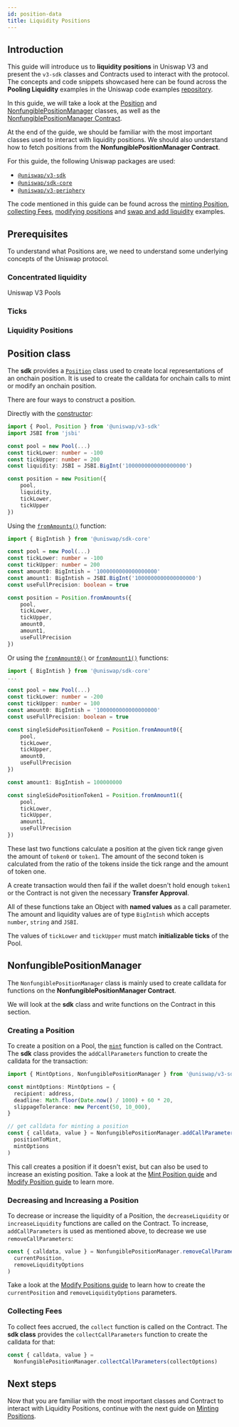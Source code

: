 ```yaml
---
id: position-data
title: Liquidity Positions
---
```


## Introduction

This guide will introduce us to **liquidity positions** in Uniswap V3 and present the `v3-sdk` classes and Contracts used to interact with the protocol.
The concepts and code snippets showcased here can be found across the **Pooling Liquidity** examples in the Uniswap code examples [repository](https://github.com/Uniswap/examples).

In this guide, we will take a look at the [Position](../../reference/classes/Position.md) and [NonfungiblePositionManager](../../reference/classes/NonfungiblePositionManager.md) classes, as well as the [NonfungiblePositionManager Contract](../../../../contracts/v3/reference/periphery/NonfungiblePositionManager.md).

At the end of the guide, we should be familiar with the most important classes used to interact with liquidity positions.
We should also understand how to fetch positions from the **NonfungiblePositionManager Contract**.

For this guide, the following Uniswap packages are used:

- [`@uniswap/v3-sdk`](https://www.npmjs.com/package/@uniswap/v3-sdk)
- [`@uniswap/sdk-core`](https://www.npmjs.com/package/@uniswap/sdk-core)
- [`@uniswap/v3-periphery`](https://www.npmjs.com/package/@uniswap/v3-periphery)

The code mentioned in this guide can be found across the [minting Position](https://github.com/Uniswap/examples/blob/main/v3-sdk/minting-position/src), [collecting Fees](https://github.com/Uniswap/examples/blob/main/v3-sdk/collecting-fees/src), [modifying positions](https://github.com/Uniswap/examples/blob/d34a53412dbf905802da2249391788a225719bb8/v3-sdk/modifying-position/src) and [swap and add liquidity](https://github.com/Uniswap/examples/blob/main/v3-sdk/swap-and-add-liquidity/src) examples.

## Prerequisites

To understand what Positions are, we need to understand some underlying concepts of the Uniswap protocol.

### Concentrated liquidity

Uniswap V3 Pools 

### Ticks

### Liquidity Positions

## Position class

The **sdk** provides a [`Position`](https://github.com/Uniswap/v3-sdk/blob/main/src/entities/position.ts) class used to create local representations of an onchain position.
It is used to create the calldata for onchain calls to mint or modify an onchain position.

There are four ways to construct a position.

Directly with the [constructor](https://github.com/Uniswap/v3-sdk/blob/08a7c05/src/entities/position.ts#L40):

```typescript
import { Pool, Position } from '@uniswap/v3-sdk'
import JSBI from 'jsbi'

const pool = new Pool(...)
const tickLower: number = -100
const tickUpper: number = 200
const liquidity: JSBI = JSBI.BigInt('1000000000000000000')

const position = new Position({
    pool,
    liquidity,
    tickLower,
    tickUpper
})
```

Using the [`fromAmounts()`](https://github.com/Uniswap/v3-sdk/blob/08a7c05/src/entities/position.ts#L312) function:

```typescript
import { BigIntish } from '@uniswap/sdk-core'

const pool = new Pool(...)
const tickLower: number = -100
const tickUpper: number = 200
const amount0: BigIntish = '1000000000000000000'
const amount1: BigIntish = JSBI.BigInt('1000000000000000000')
const useFullPrecision: boolean = true

const position = Position.fromAmounts({
    pool, 
    tickLower, 
    tickUpper, 
    amount0, 
    amount1, 
    useFullPrecision
})
```

Or using the [`fromAmount0()`](https://github.com/Uniswap/v3-sdk/blob/08a7c050cba00377843497030f502c05982b1c43/src/entities/position.ts#L354) or [`fromAmount1()`](https://github.com/Uniswap/v3-sdk/blob/08a7c050cba00377843497030f502c05982b1c43/src/entities/position.ts#L378) functions:

```typescript
import { BigIntish } from '@uniswap/sdk-core'
...

const pool = new Pool(...)
const tickLower: number = -200
const tickUpper: number = 100
const amount0: BigIntish = '1000000000000000000'
const useFullPrecision: boolean = true

const singleSidePositionToken0 = Position.fromAmount0({
    pool, 
    tickLower, 
    tickUpper, 
    amount0,
    useFullPrecision
})

const amount1: BigIntish = 100000000

const singleSidePositionToken1 = Position.fromAmount1({
    pool, 
    tickLower, 
    tickUpper, 
    amount1,
    useFullPrecision
})
```

These last two functions calculate a position at the given tick range given the amount of `token0` or `token1`. The amount of the second token is calculated from the ratio of the tokens inside the tick range and the amount of token one.

A create transaction would then fail if the wallet doesn't hold enough `token1` or the Contract is not given the necessary **Transfer Approval**.

All of these functions take an Object with **named values** as a call parameter. The amount and liquidity values are of type `BigIntish` which accepts `number`, `string` and `JSBI`.

The values of `tickLower` and `tickUpper` must match **initializable ticks** of the Pool.

## NonfungiblePositionManager

The `NonfungiblePositionManager` class is mainly used to create calldata for functions on the **NonfungiblePositionManager Contract**.

We will look at the **sdk** class and write functions on the Contract in this section.

### Creating a Position

To create a position on a Pool, the [`mint`](../../../../contracts/v3/reference/periphery/NonfungiblePositionManager.md#mint) function is called on the Contract.
The **sdk** class provides the `addCallParameters` function to create the calldata for the transaction:

```typescript
import { MintOptions, NonfungiblePositionManager } from '@uniswap/v3-sdk'

const mintOptions: MintOptions = {
  recipient: address,
  deadline: Math.floor(Date.now() / 1000) + 60 * 20,
  slippageTolerance: new Percent(50, 10_000),
}

// get calldata for minting a position
const { calldata, value } = NonfungiblePositionManager.addCallParameters(
  positionToMint,
  mintOptions
)
```

This call creates a position if it doesn't exist, but can also be used to increase an existing position.
Take a look at the [Mint Position guide](./02-minting-position.md) and [Modify Position guide](./04-modifying-position.md) to learn more.

### Decreasing and Increasing a Position

To decrease or increase the liquidity of a Position, the `decreaseLiquidity` or `increaseLiquidity` functions are called on the Contract.
To increase, `addCallParameters` is used as mentioned above, to decrease we use `removeCallParameters`:

```typescript
const { calldata, value } = NonfungiblePositionManager.removeCallParameters(
  currentPosition,
  removeLiquidityOptions
)
```

Take a look at the [Modify Positions guide](04-modifying-position.md) to learn how to create the `currentPosition` and `removeLiquidityOptions` parameters.

### Collecting Fees

To collect fees accrued, the `collect` function is called on the Contract.
The **sdk class** provides the `collectCallParameters` function to create the calldata for that:

```typescript
const { calldata, value } =
  NonfungiblePositionManager.collectCallParameters(collectOptions)
```


## Next steps

Now that you are familiar with the most important classes and Contract to interact with Liquidity Positions, continue with the next guide on [Minting Positions](./02-minting-position.md).
